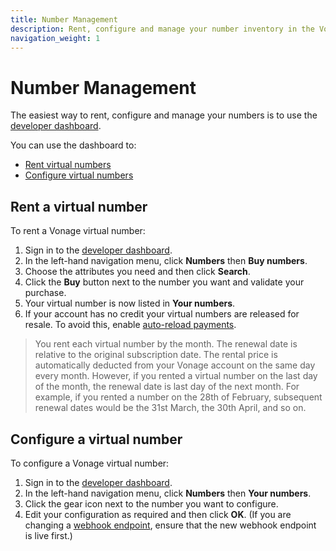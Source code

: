 ```yaml
---
title: Number Management
description: Rent, configure and manage your number inventory in the Vonage Developer Dashboard
navigation_weight: 1
---
```


# Number Management

The easiest way to rent, configure and manage your numbers is to use the [developer dashboard](https://dashboard.nexmo.com).

You can use the dashboard to:

* [Rent virtual numbers](#rent-a-virtual-number)
* [Configure virtual numbers](#configure-a-virtual-number)

## Rent a virtual number

To rent a Vonage virtual number:

1. Sign in to the [developer dashboard](https://dashboard.nexmo.com).
2. In the left-hand navigation menu, click **Numbers** then **Buy numbers**.
3. Choose the attributes you need and then click **Search**.
4. Click the **Buy** button next to the number you want and validate your purchase.
5. Your virtual number is now listed in **Your numbers**.
6. If your account has no credit your virtual numbers are released for resale. To avoid this, enable [auto-reload payments](/numbers/guides/payments#auto-reload-your-account-balance).

> You rent each virtual number by the month. The renewal date is relative to the original subscription date. The rental price is automatically deducted from your Vonage account on the same day every month. However, if you rented a virtual number on the last day of the month, the renewal date is last day of the next month. For example, if you rented a number on the 28th of February, subsequent renewal dates would be the 31st March, the 30th April, and so on.

## Configure a virtual number

To configure a Vonage virtual number:

1. Sign in to the [developer dashboard](https://dashboard.nexmo.com).
2. In the left-hand navigation menu, click **Numbers** then **Your numbers**.
3. Click the gear icon next to the number you want to configure.
4. Edit your configuration as required and then click **OK**. (If you are changing a [webhook endpoint](/concepts/guides/webhooks), ensure that the new webhook endpoint is live first.)
